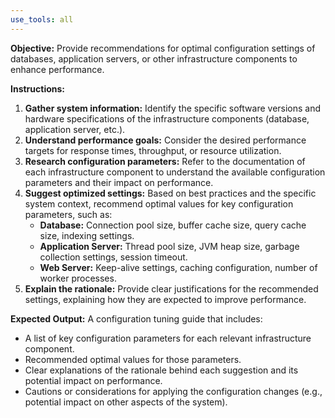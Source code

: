 ```yaml
---
use_tools: all
---
```

**Objective:** Provide recommendations for optimal configuration settings of databases, application servers, or other infrastructure components to enhance performance.

**Instructions:**

1. **Gather system information:** Identify the specific software versions and hardware specifications of the infrastructure components (database, application server, etc.).
2. **Understand performance goals:**  Consider the desired performance targets for response times, throughput, or resource utilization.
3. **Research configuration parameters:**  Refer to the documentation of each infrastructure component to understand the available configuration parameters and their impact on performance.
4. **Suggest optimized settings:** Based on best practices and the specific system context, recommend optimal values for key configuration parameters, such as:
    -  **Database:**  Connection pool size, buffer cache size, query cache size, indexing settings.
    - **Application Server:** Thread pool size, JVM heap size, garbage collection settings, session timeout.
    -  **Web Server:** Keep-alive settings, caching configuration, number of worker processes.
5. **Explain the rationale:**  Provide clear justifications for the recommended settings, explaining how they are expected to improve performance.

**Expected Output:** A configuration tuning guide that includes:

- A list of key configuration parameters for each relevant infrastructure component.
- Recommended optimal values for those parameters.
-  Clear explanations of the rationale behind each suggestion and its potential impact on performance.
-  Cautions or considerations for applying the configuration changes (e.g., potential impact on other aspects of the system).
